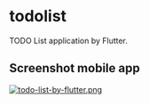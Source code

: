 # todolist

TODO List application by Flutter.

## Screenshot mobile app

[![todo-list-by-flutter.png](https://i.postimg.cc/KzXX9TR5/todo-list-by-flutter.png)](https://postimg.cc/xkPF8cGk)
